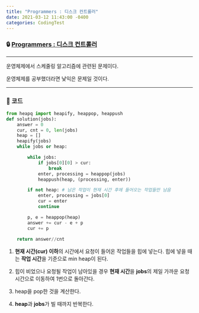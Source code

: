 ```yaml
---
title: "Programmers : 디스크 컨트롤러"
date: 2021-03-12 11:43:00 -0400
categories: CodingTest
---
```




### 🔒 [Programmers : 디스크 컨트롤러](https://programmers.co.kr/learn/courses/30/lessons/42627)

<hr>

운영체제에서 스케줄링 알고리즘에 관련된 문제이다.

운영체제를 공부했더라면 낯익은 문제일 것이다.



<hr>


### 🔑 코드

```python
from heapq import heapify, heappop, heappush
def solution(jobs):
    answer = 0
    cur, cnt = 0, len(jobs)
    heap = []
    heapify(jobs)
    while jobs or heap:

        while jobs:
            if jobs[0][0] > cur:
                break
            enter, processing = heappop(jobs)
            heappush(heap, (processing, enter))

        if not heap: # 남은 작업이 현재 시간 후에 들어오는 작업들만 남음
            enter, processing = jobs[0]
            cur = enter
            continue

        p, e = heappop(heap)
        answer += cur - e + p
        cur += p
        
    return answer//cnt
```

1. **현재 시간(cur) 이하**의 시간에서 요청이 들어온 작업들을 힙에 넣는다. 힙에 넣을 때는 **작업 시간**을 기준으로 min heap이 된다. 

2. 힙이 비었으나 요청될 작업이 남아있을 경우 **현재 시간**을 **jobs**의 제일 가까운 요청시간으로 이동하여 1번으로 돌아간다.

3. heap을 pop한 것을 계산한다.
4. **heap**과 **jobs**가 빌 때까지 반복한다.

